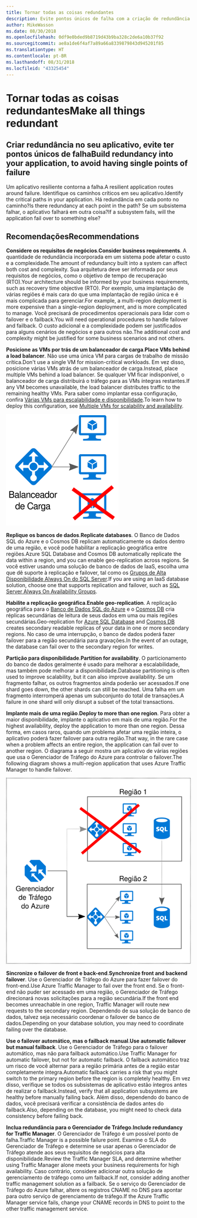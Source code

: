 ```yaml
---
title: Tornar todas as coisas redundantes
description: Evite pontos únicos de falha com a criação de redundância em seu aplicativo.
author: MikeWasson
ms.date: 08/30/2018
ms.openlocfilehash: 0df9e0bded9b8719d43b9ba328c2de6a10b37f92
ms.sourcegitcommit: ae8a1de6f4af7a89a66a8339879843d945201f85
ms.translationtype: HT
ms.contentlocale: pt-BR
ms.lasthandoff: 08/31/2018
ms.locfileid: "43325454"
---
```

# <a name="make-all-things-redundant"></a><span data-ttu-id="148e2-103">Tornar todas as coisas redundantes</span><span class="sxs-lookup"><span data-stu-id="148e2-103">Make all things redundant</span></span>

## <a name="build-redundancy-into-your-application-to-avoid-having-single-points-of-failure"></a><span data-ttu-id="148e2-104">Criar redundância no seu aplicativo, evite ter pontos únicos de falha</span><span class="sxs-lookup"><span data-stu-id="148e2-104">Build redundancy into your application, to avoid having single points of failure</span></span>

<span data-ttu-id="148e2-105">Um aplicativo resiliente contorna a falha.</span><span class="sxs-lookup"><span data-stu-id="148e2-105">A resilient application routes around failure.</span></span> <span data-ttu-id="148e2-106">Identifique os caminhos críticos em seu aplicativo.</span><span class="sxs-lookup"><span data-stu-id="148e2-106">Identify the critical paths in your application.</span></span> <span data-ttu-id="148e2-107">Há redundância em cada ponto no caminho?</span><span class="sxs-lookup"><span data-stu-id="148e2-107">Is there redundancy at each point in the path?</span></span> <span data-ttu-id="148e2-108">Se um subsistema falhar, o aplicativo falhará em outra coisa?</span><span class="sxs-lookup"><span data-stu-id="148e2-108">If a subsystem fails, will the application fail over to something else?</span></span>

## <a name="recommendations"></a><span data-ttu-id="148e2-109">Recomendações</span><span class="sxs-lookup"><span data-stu-id="148e2-109">Recommendations</span></span> 

<span data-ttu-id="148e2-110">**Considere os requisitos de negócios**.</span><span class="sxs-lookup"><span data-stu-id="148e2-110">**Consider business requirements**.</span></span> <span data-ttu-id="148e2-111">A quantidade de redundância incorporada em um sistema pode afetar o custo e a complexidade.</span><span class="sxs-lookup"><span data-stu-id="148e2-111">The amount of redundancy built into a system can affect both cost and complexity.</span></span> <span data-ttu-id="148e2-112">Sua arquitetura deve ser informada por seus requisitos de negócios, como o objetivo de tempo de recuperação (RTO).</span><span class="sxs-lookup"><span data-stu-id="148e2-112">Your architecture should be informed by your business requirements, such as recovery time objective (RTO).</span></span> <span data-ttu-id="148e2-113">Por exemplo, uma implantação de várias regiões é mais cara do que uma implantação de região única e é mais complicada para gerenciar.</span><span class="sxs-lookup"><span data-stu-id="148e2-113">For example, a multi-region deployment is more expensive than a single-region deployment, and is more complicated to manage.</span></span> <span data-ttu-id="148e2-114">Você precisará de procedimentos operacionais para lidar com o failover e o failback.</span><span class="sxs-lookup"><span data-stu-id="148e2-114">You will need operational procedures to handle failover and failback.</span></span> <span data-ttu-id="148e2-115">O custo adicional e a complexidade podem ser justificados para alguns cenários de negócios e para outros não.</span><span class="sxs-lookup"><span data-stu-id="148e2-115">The additional cost and complexity might be justified for some business scenarios and not others.</span></span>

<span data-ttu-id="148e2-116">**Posicione as VMs por trás de um balanceador de carga**.</span><span class="sxs-lookup"><span data-stu-id="148e2-116">**Place VMs behind a load balancer**.</span></span> <span data-ttu-id="148e2-117">Não use uma única VM para cargas de trabalho de missão crítica.</span><span class="sxs-lookup"><span data-stu-id="148e2-117">Don't use a single VM for mission-critical workloads.</span></span> <span data-ttu-id="148e2-118">Em vez disso, posicione várias VMs atrás de um balanceador de carga.</span><span class="sxs-lookup"><span data-stu-id="148e2-118">Instead, place multiple VMs behind a load balancer.</span></span> <span data-ttu-id="148e2-119">Se qualquer VM ficar indisponível, o balanceador de carga distribuirá o tráfego para as VMs íntegras restantes.</span><span class="sxs-lookup"><span data-stu-id="148e2-119">If any VM becomes unavailable, the load balancer distributes traffic to the remaining healthy VMs.</span></span> <span data-ttu-id="148e2-120">Para saber como implantar essa configuração, confira [Várias VMs para escalabilidade e disponibilidade][multi-vm-blueprint].</span><span class="sxs-lookup"><span data-stu-id="148e2-120">To learn how to deploy this configuration, see [Multiple VMs for scalability and availability][multi-vm-blueprint].</span></span>

![](./images/load-balancing.svg)

<span data-ttu-id="148e2-121">**Replique os bancos de dados**.</span><span class="sxs-lookup"><span data-stu-id="148e2-121">**Replicate databases**.</span></span> <span data-ttu-id="148e2-122">O Banco de Dados SQL do Azure e o Cosmos DB replicam automaticamente os dados dentro de uma região, e você pode habilitar a replicação geográfica entre regiões.</span><span class="sxs-lookup"><span data-stu-id="148e2-122">Azure SQL Database and Cosmos DB automatically replicate the data within a region, and you can enable geo-replication across regions.</span></span> <span data-ttu-id="148e2-123">Se você estiver usando uma solução de banco de dados de IaaS, escolha uma que dê suporte à replicação e failover, tal como os [Grupos de Alta Disponibilidade Always On do SQL Server][sql-always-on].</span><span class="sxs-lookup"><span data-stu-id="148e2-123">If you are using an IaaS database solution, choose one that supports replication and failover, such as [SQL Server Always On Availability Groups][sql-always-on].</span></span> 

<span data-ttu-id="148e2-124">**Habilite a replicação geográfica**.</span><span class="sxs-lookup"><span data-stu-id="148e2-124">**Enable geo-replication**.</span></span> <span data-ttu-id="148e2-125">A replicação geográfica para o [Banco de Dados SQL do Azure][sql-geo-replication] e o [Cosmos DB][cosmosdb-geo-replication] cria réplicas secundárias de leitura de seus dados em uma ou mais regiões secundárias.</span><span class="sxs-lookup"><span data-stu-id="148e2-125">Geo-replication for [Azure SQL Database][sql-geo-replication] and [Cosmos DB][cosmosdb-geo-replication] creates secondary readable replicas of your data in one or more secondary regions.</span></span> <span data-ttu-id="148e2-126">No caso de uma interrupção, o banco de dados poderá fazer failover para a região secundária para gravações.</span><span class="sxs-lookup"><span data-stu-id="148e2-126">In the event of an outage, the database can fail over to the secondary region for writes.</span></span>

<span data-ttu-id="148e2-127">**Partição para disponibilidade**.</span><span class="sxs-lookup"><span data-stu-id="148e2-127">**Partition for availability**.</span></span> <span data-ttu-id="148e2-128">O particionamento do banco de dados geralmente é usado para melhorar a escalabilidade, mas também pode melhorar a disponibilidade.</span><span class="sxs-lookup"><span data-stu-id="148e2-128">Database partitioning is often used to improve scalability, but it can also improve availability.</span></span> <span data-ttu-id="148e2-129">Se um fragmento falhar, os outros fragmentos ainda poderão ser acessados.</span><span class="sxs-lookup"><span data-stu-id="148e2-129">If one shard goes down, the other shards can still be reached.</span></span> <span data-ttu-id="148e2-130">Uma falha em um fragmento interromperá apenas um subconjunto do total de transações.</span><span class="sxs-lookup"><span data-stu-id="148e2-130">A failure in one shard will only disrupt a subset of the total transactions.</span></span> 

<span data-ttu-id="148e2-131">**Implante mais de uma região**.</span><span class="sxs-lookup"><span data-stu-id="148e2-131">**Deploy to more than one region**.</span></span> <span data-ttu-id="148e2-132">Para obter a maior disponibilidade, implante o aplicativo em mais de uma região.</span><span class="sxs-lookup"><span data-stu-id="148e2-132">For the highest availability, deploy the application to more than one region.</span></span> <span data-ttu-id="148e2-133">Dessa forma, em casos raros, quando um problema afetar uma região inteira, o aplicativo poderá fazer failover para outra região.</span><span class="sxs-lookup"><span data-stu-id="148e2-133">That way, in the rare case when a problem affects an entire region, the application can fail over to another region.</span></span> <span data-ttu-id="148e2-134">O diagrama a seguir mostra um aplicativo de várias regiões que usa o Gerenciador de Tráfego do Azure para controlar o failover.</span><span class="sxs-lookup"><span data-stu-id="148e2-134">The following diagram shows a multi-region application that uses Azure Traffic Manager to handle failover.</span></span>

![](images/failover.svg)

<span data-ttu-id="148e2-135">**Sincronize o failover de front e back-end**.</span><span class="sxs-lookup"><span data-stu-id="148e2-135">**Synchronize front and backend failover**.</span></span> <span data-ttu-id="148e2-136">Use o Gerenciador de Tráfego do Azure para fazer failover do front-end.</span><span class="sxs-lookup"><span data-stu-id="148e2-136">Use Azure Traffic Manager to fail over the front end.</span></span> <span data-ttu-id="148e2-137">Se o front-end não puder ser acessado em uma região, o Gerenciador de Tráfego direcionará novas solicitações para a região secundária.</span><span class="sxs-lookup"><span data-stu-id="148e2-137">If the front end becomes unreachable in one region, Traffic Manager will route new requests to the secondary region.</span></span> <span data-ttu-id="148e2-138">Dependendo de sua solução de banco de dados, talvez seja necessário coordenar o failover de banco de dados.</span><span class="sxs-lookup"><span data-stu-id="148e2-138">Depending on your database solution, you may need to coordinate failing over the database.</span></span> 

<span data-ttu-id="148e2-139">**Use o failover automático, mas o failback manual**.</span><span class="sxs-lookup"><span data-stu-id="148e2-139">**Use automatic failover but manual failback**.</span></span> <span data-ttu-id="148e2-140">Use o Gerenciador de Tráfego para o failover automático, mas não para failback automático.</span><span class="sxs-lookup"><span data-stu-id="148e2-140">Use Traffic Manager for automatic failover, but not for automatic failback.</span></span> <span data-ttu-id="148e2-141">O failback automático traz um risco de você alternar para a região primária antes de a região estar completamente íntegra.</span><span class="sxs-lookup"><span data-stu-id="148e2-141">Automatic failback carries a risk that you might switch to the primary region before the region is completely healthy.</span></span> <span data-ttu-id="148e2-142">Em vez disso, verifique se todos os subsistemas de aplicativo estão íntegros antes de realizar o failback.</span><span class="sxs-lookup"><span data-stu-id="148e2-142">Instead, verify that all application subsystems are healthy before manually failing back.</span></span> <span data-ttu-id="148e2-143">Além disso, dependendo do banco de dados, você precisará verificar a consistência de dados antes do failback.</span><span class="sxs-lookup"><span data-stu-id="148e2-143">Also, depending on the database, you might need to check data consistency before failing back.</span></span>

<span data-ttu-id="148e2-144">**Inclua redundância para o Gerenciador de Tráfego**.</span><span class="sxs-lookup"><span data-stu-id="148e2-144">**Include redundancy for Traffic Manager**.</span></span> <span data-ttu-id="148e2-145">O Gerenciador de Tráfego é um possível ponto de falha.</span><span class="sxs-lookup"><span data-stu-id="148e2-145">Traffic Manager is a possible failure point.</span></span> <span data-ttu-id="148e2-146">Examine o SLA do Gerenciador de Tráfego e determine se usar apenas o Gerenciador de Tráfego atende aos seus requisitos de negócios para alta disponibilidade.</span><span class="sxs-lookup"><span data-stu-id="148e2-146">Review the Traffic Manager SLA, and determine whether using Traffic Manager alone meets your business requirements for high availability.</span></span> <span data-ttu-id="148e2-147">Caso contrário, considere adicionar outra solução de gerenciamento de tráfego como um failback.</span><span class="sxs-lookup"><span data-stu-id="148e2-147">If not, consider adding another traffic management solution as a failback.</span></span> <span data-ttu-id="148e2-148">Se o serviço do Gerenciador de Tráfego do Azure falhar, altere os registros CNAME no DNS para apontar para outro serviço de gerenciamento de tráfego.</span><span class="sxs-lookup"><span data-stu-id="148e2-148">If the Azure Traffic Manager service fails, change your CNAME records in DNS to point to the other traffic management service.</span></span>



<!-- links -->

[multi-vm-blueprint]: ../../reference-architectures/virtual-machines-windows/multi-vm.md

[cassandra]: http://cassandra.apache.org/
[cosmosdb-geo-replication]: /azure/cosmos-db/distribute-data-globally
[sql-always-on]: https://msdn.microsoft.com/library/hh510230.aspx
[sql-geo-replication]: /azure/sql-database/sql-database-geo-replication-overview
